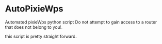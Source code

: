 # AutoPixieWps
Automated pixieWps python script
Do not attempt to gain access to a router that does not belong to you!.

this script is pretty straight forward.
